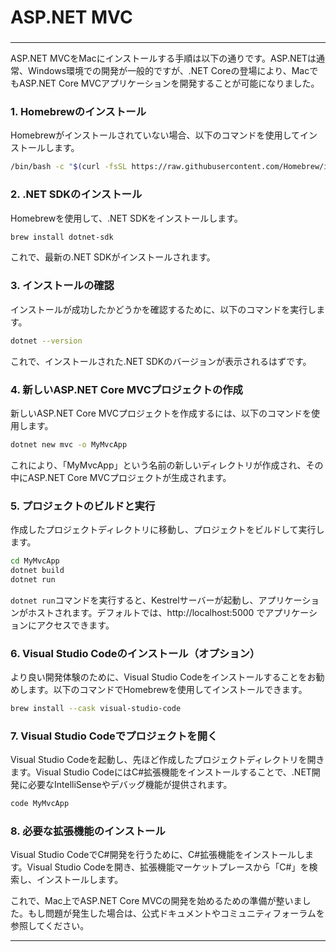 ###
# ASP.NET MVC
###


---

ASP.NET MVCをMacにインストールする手順は以下の通りです。ASP.NETは通常、Windows環境での開発が一般的ですが、.NET Coreの登場により、MacでもASP.NET Core MVCアプリケーションを開発することが可能になりました。

### 1. Homebrewのインストール
Homebrewがインストールされていない場合、以下のコマンドを使用してインストールします。

```bash
/bin/bash -c "$(curl -fsSL https://raw.githubusercontent.com/Homebrew/install/HEAD/install.sh)"
```

### 2. .NET SDKのインストール
Homebrewを使用して、.NET SDKをインストールします。

```bash
brew install dotnet-sdk
```

これで、最新の.NET SDKがインストールされます。

### 3. インストールの確認
インストールが成功したかどうかを確認するために、以下のコマンドを実行します。

```bash
dotnet --version
```

これで、インストールされた.NET SDKのバージョンが表示されるはずです。

### 4. 新しいASP.NET Core MVCプロジェクトの作成
新しいASP.NET Core MVCプロジェクトを作成するには、以下のコマンドを使用します。

```bash
dotnet new mvc -o MyMvcApp
```

これにより、「MyMvcApp」という名前の新しいディレクトリが作成され、その中にASP.NET Core MVCプロジェクトが生成されます。

### 5. プロジェクトのビルドと実行
作成したプロジェクトディレクトリに移動し、プロジェクトをビルドして実行します。

```bash
cd MyMvcApp
dotnet build
dotnet run
```

`dotnet run`コマンドを実行すると、Kestrelサーバーが起動し、アプリケーションがホストされます。デフォルトでは、http://localhost:5000 でアプリケーションにアクセスできます。

### 6. Visual Studio Codeのインストール（オプション）
より良い開発体験のために、Visual Studio Codeをインストールすることをお勧めします。以下のコマンドでHomebrewを使用してインストールできます。

```bash
brew install --cask visual-studio-code
```

### 7. Visual Studio Codeでプロジェクトを開く
Visual Studio Codeを起動し、先ほど作成したプロジェクトディレクトリを開きます。Visual Studio CodeにはC#拡張機能をインストールすることで、.NET開発に必要なIntelliSenseやデバッグ機能が提供されます。

```bash
code MyMvcApp
```

### 8. 必要な拡張機能のインストール
Visual Studio CodeでC#開発を行うために、C#拡張機能をインストールします。Visual Studio Codeを開き、拡張機能マーケットプレースから「C#」を検索し、インストールします。

これで、Mac上でASP.NET Core MVCの開発を始めるための準備が整いました。もし問題が発生した場合は、公式ドキュメントやコミュニティフォーラムを参照してください。

---
